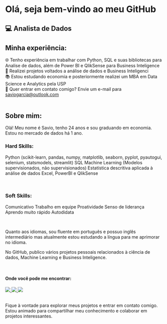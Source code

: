 # Olá, seja bem-vindo ao meu GitHub
## 💻 Analista de Dados 

<!--
| Data Scientist | BI | Dados
- 👨🏻‍💻 **Analista de Dados**
- 👨🏻‍💻 **Ciência de dados**
- 👨🏻‍💻 **Business Intelligence**
- 🖥️ **Ferramentas:** 

<div display='inline'>
 <img width="50" height="50" src="https://cdn.jsdelivr.net/gh/devicons/devicon/icons/python/python-original.svg"/>
 <img width="50" height="50" src="https://cdn.jsdelivr.net/gh/devicons/devicon/icons/pandas/pandas-original.svg"/>
 <img width="50" height="50" src="https://cdn.jsdelivr.net/gh/devicons/devicon/icons/numpy/numpy-original.svg" />
 <img width="50" height="50" src="https://cdn.jsdelivr.net/gh/devicons/devicon/icons/jupyter/jupyter-original.svg"/>
 <img width="50" height="50" src="https://cdn.jsdelivr.net/gh/devicons/devicon/icons/matlab/matlab-original.svg"/>
 <img width="50" height="50" src="https://cdn.jsdelivr.net/gh/devicons/devicon/icons/pycharm/pycharm-original.svg"/>        
</div>
-->


## Minha experiência:

🌐 Tenho experiência em trabalhar com Python, SQL e suas bibliotecas para Analise de dados, além de Power BI e QlikSense para Business Inteligence<br>
🎲 Realizei projetos voltados a análise de dados e Business Inteligenci <br>
📚 Estou estudando economia e posteriormente realizei um MBA em Data Science e Analytics pela USP<br>
📧 Quer entrar em contato comigo? Envie um e-mail para saviogarcia@outlook.com<br>
<br>

## Sobre mim:

Olá! Meu nome é Savio, tenho 24 anos e sou graduando em economia. Estou no mercado de dados há 1 ano.<br>

### Hard Skills:

Python (scikit-learn, pandas, numpy, matplotlib, seaborn, pyplot, pyautogui, selenium, statsmodels, streamlit)
SQL
Machine Learning (Modelos supervisionados, não supervisionados)
Estatística descritiva aplicada à análise de dados
Excel, PowerBI e QlikSense
<br>

<br>

### Soft Skills:

Comunicativo
Trabalho em equipe
Proatividade
Senso de liderança
Aprendo muito rápido
Autodidata
<br>

<br>


Quanto aos idiomas, sou fluente em português e possuo inglês intermediário mas atualmente estou estudando a língua para me aprimorar no idioma.

 

No GitHub, publico vários projetos pessoais relacionados à ciência de dados, Machine Learning e Business Inteligence.
<br>

<br>

#### Onde você pode me encontrar:
<a href="https://www.linkedin.com/in/savio-ricardo-garcia-122612190/">
 <img src="https://img.shields.io/badge/linkedin-%230077B5.svg?style=for-the-badge&logo=linkedin&logoColor=white)"/> 
</a>
<a href="https://www.instagram.com/savioricardog/">
 <img src="https://img.shields.io/badge/Instagram-%23E4405F.svg?style=for-the-badge&logo=Instagram&logoColor=white"/> 
</a>
<a href="https://twitter.com/savioricardog">
 <img src="https://img.shields.io/badge/Twitter-%231DA1F2.svg?style=for-the-badge&logo=Twitter&logoColor=white"/>
</a>
<br>

<br>

Fique à vontade para explorar meus projetos e entrar em contato comigo. Estou animado para compartilhar meu conhecimento e colaborar em projetos interessantes.
